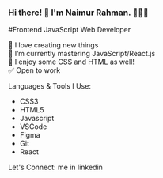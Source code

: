### Hi there! 👋 I'm Naimur Rahman. 👨🏻‍💻
#Frontend JavaScript Web Developer

🍃 I love creating new things <br>
📖 I’m currently mastering JavaScript/React.js <br>
🌸 I enjoy some CSS and HTML as well! <br>
✅ Open to work <br>

Languages & Tools I Use: <br>
- CSS3 
- HTML5 
- Javascript 
- VSCode 
- Figma 
- Git 
- React

Let's Connect:
me in linkedin

<!--
**NaimurRahman3954/NaimurRahman3954** is a ✨ _special_ ✨ repository because its `README.md` (this file) appears on your GitHub profile.

Here are some ideas to get you started:

- 🔭 I’m currently working on Connekt Studio
- 🌱 I’m currently learning React framework.
- 👯 I’m looking to collaborate on ...
- 🤔 I’m looking for help with ...
- 💬 Ask me about ...
- 📫 How to reach me: 
- 😄 Pronouns: ...
- ⚡ Fun fact: ...
-->
